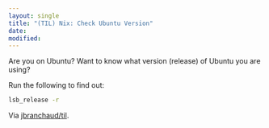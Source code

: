 ```yaml
---
layout: single
title: "(TIL) Nix: Check Ubuntu Version"
date:
modified:
---
```


Are you on Ubuntu? Want to know what version (release) of Ubuntu you are
using?

Run the following to find out:

```bash
lsb_release -r
```

Via [jbranchaud/til](https://github.com/jbranchaud/til).
